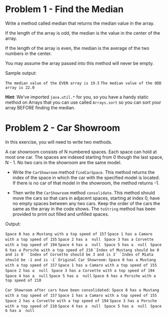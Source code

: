 # Problem 1 - Find the Median
Write a method called median that returns the median value in the array.

If the length of the array is odd, the median is the value in the center of the array.

If the length of the array is even, the median is the average of the two numbers in the center.

You may assume the array passed into this method will never be empty.

Sample output:

`The median value of the EVEN array is 19.5`
`The median value of the ODD array is 22.0`

**Hint**: We’ve imported `java.util.*` for you, so you have a handy static method on Arrays that you can use called `Arrays.sort` so you can sort your array BEFORE finding the median.

# Problem 2 - Car Showroom

In this exercise, you will need to write two methods.

A car showroom consists of N numbered spaces. Each space can hold at most one car. The spaces are indexed starting from 0 though the last space, N - 1. No two cars in the showroom are the same model.

- Write the `CarShowroom` method `findCarSpace`. This method returns the index of the space in which the car with the specified model is located. If there is no car of that model in the showroom, the method returns -1.

- Then write the `CarShowroom` method `consolidate`. This method should move the cars so that cars in adjacent spaces, starting at index 0, have no empty spaces between any two cars. Keep the order of the cars the same as the array in the code shows. The `toString` method has been provided to print out filled and unfilled spaces.

Output:

`Space 0 has a Mustang with a top speed of 157`
`Space 1 has a Camaro with a top speed of 155`
`Space 2 has a  null `
`Space 3 has a Corvette with a top speed of 194`
`Space 4 has a  null `
`Space 5 has a  null `
`Space 6 has a Porsche with a top speed of 210`
``
`Index of Mustang should be 0 and is 0`
`Index of Corvette should be 3 and is 3`
`Index of Miata should be -1 and is -1`
``
`Original Car Showroom:`
`Space 0 has a Mustang with a top speed of 157`
`Space 1 has a Camaro with a top speed of 155`
`Space 2 has a  null `
`Space 3 has a Corvette with a top speed of 194`
`Space 4 has a  null` 
`Space 5 has a  null` 
`Space 6 has a Porsche with a top speed of 210`

`Car Showroom after cars have been consolidated:`
`Space 0 has a Mustang with a top speed of 157`
`Space 1 has a Camaro with a top speed of 155`
`Space 2 has a Corvette with a top speed of 194`
`Space 3 has a Porsche with a top speed of 210`
`Space 4 has a  null `
`Space 5 has a  null `
`Space 6 has a  null` 